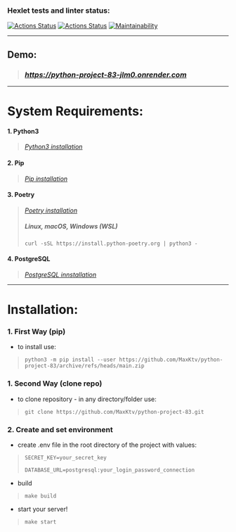 ### Hexlet tests and linter status:
[![Actions Status](https://github.com/MaxKtv/python-project-83/actions/workflows/hexlet-check.yml/badge.svg)](https://github.com/MaxKtv/python-project-83/actions)
[![Actions Status](https://github.com/MaxKtv/python-project-83/actions/workflows/pyci.yml/badge.svg)](https://github.com/MaxKtv/python-project-83/actions)
[![Maintainability](https://api.codeclimate.com/v1/badges/c3b73db088733929feae/maintainability)](https://codeclimate.com/github/MaxKtv/python-project-83/maintainability)
***
## Demo: 
> ### *https://python-project-83-jlm0.onrender.com*
***
# System Requirements:

#### 1. Python3
> [*Python3 installation*](https://www.python.org/downloads/ "Use python 3.10 or higher!")
#### 2. Pip
> [*Pip installation*](https://pip.pypa.io/en/stable/installation/ "Pip how to install Documentation")
#### 3. Poetry
> [*Poetry installation*](https://python-poetry.org/docs/ "Poetry how to install Documentation")
> ##### Linux, macOS, Windows (WSL) 
>
> `curl -sSL https://install.python-poetry.org | python3 -`
 
#### 4. PostgreSQL
> [*PostgreSQL innstallation*](https://skillbox.ru/media/ "Download PostgreSQL for your OS")
***
# Installation:

### 1. First Way (pip)

- to install use:

> `python3 -m pip install --user https://github.com/MaxKtv/python-project-83/archive/refs/heads/main.zip`


### 1. Second Way (clone repo)

- to clone repository - in any directory/folder use:

>`git clone https://github.com/MaxKtv/python-project-83.git`
> 

### 2. Create and set environment
- create .env file in the root directory of the project with values:
>`SECRET_KEY=your_secret_key`
>
>`DATABASE_URL=postgresql:your_login_password_connection`
* build
>`make build`
+ start your server!
>`make start`
